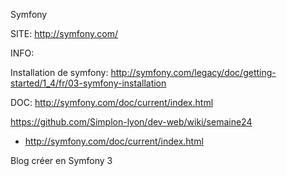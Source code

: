 

Symfony

SITE: http://symfony.com/



INFO:

Installation de symfony:  http://symfony.com/legacy/doc/getting-started/1_4/fr/03-symfony-installation


DOC: http://symfony.com/doc/current/index.html

https://github.com/Simplon-lyon/dev-web/wiki/semaine24



+  http://symfony.com/doc/current/index.html



Blog créer en Symfony 3

